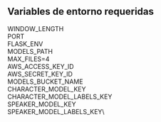 ## Variables de entorno requeridas
WINDOW_LENGTH\
PORT\
FLASK_ENV\
MODELS_PATH\
MAX_FILES=4\
AWS_ACCESS_KEY_ID\
AWS_SECRET_KEY_ID\
MODELS_BUCKET_NAME\
CHARACTER_MODEL_KEY\
CHARACTER_MODEL_LABELS_KEY\
SPEAKER_MODEL_KEY\
SPEAKER_MODEL_LABELS_KEY\